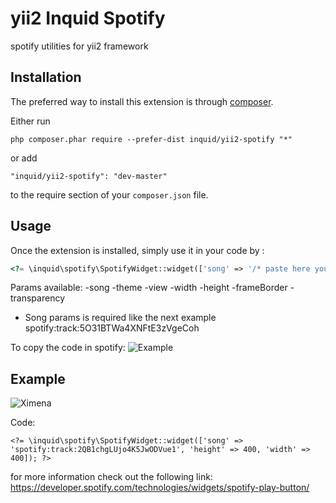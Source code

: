yii2 Inquid Spotify
===================
spotify utilities for yii2 framework

Installation
------------

The preferred way to install this extension is through [composer](http://getcomposer.org/download/).

Either run

```
php composer.phar require --prefer-dist inquid/yii2-spotify "*"
```

or add

```
"inquid/yii2-spotify": "dev-master"
```

to the require section of your `composer.json` file.


Usage
-----

Once the extension is installed, simply use it in your code by  :

```php
<?= \inquid\spotify\SpotifyWidget::widget(['song' => '/* paste here your spotify uri */']); ?>

```

Params available:
    -song
    -theme
    -view
    -width
    -height
    -frameBorder
    -transparency

* Song params is required like the next example spotify:track:5O31BTWa4XNFtE3zVgeCoh

To copy the code in spotify: ![Example](https://developer.spotify.com/wp-content/uploads/2013/11/select-track-link.jpg)

Example 
-----
![Ximena](https://lh5.googleusercontent.com/1pqDXsmIdgCCAv44l1uIpv_grzV-sjmawTq-UmL-u-es3xl5X_I11k-G6acfCg_U1Y8Or1IXA2AvT_s=w2880-h1800-rw)

Code:
```
<?= \inquid\spotify\SpotifyWidget::widget(['song' => 'spotify:track:2QB1chgLUjo4K5JwODVue1', 'height' => 400, 'width' => 400]); ?>
```


for more information check out the following link:
 https://developer.spotify.com/technologies/widgets/spotify-play-button/
